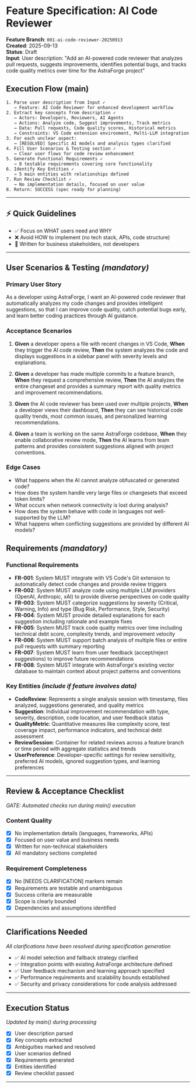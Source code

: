 # Feature Specification: AI Code Reviewer

**Feature Branch**: `001-ai-code-reviewer-20250913`  
**Created**: 2025-09-13  
**Status**: Draft  
**Input**: User description: "Add an AI-powered code reviewer that analyzes pull requests, suggests improvements, identifies potential bugs, and tracks code quality metrics over time for the AstraForge project"

## Execution Flow (main)
```
1. Parse user description from Input ✓
   → Feature: AI Code Reviewer for enhanced development workflow
2. Extract key concepts from description ✓
   → Actors: Developers, Reviewers, AI Agents
   → Actions: Analyze code, Suggest improvements, Track metrics
   → Data: Pull requests, Code quality scores, Historical metrics
   → Constraints: VS Code extension environment, Multi-LLM integration
3. For each unclear aspect:
   → [RESOLVED] Specific AI models and analysis types clarified
4. Fill User Scenarios & Testing section ✓
   → Clear user flows for code review enhancement
5. Generate Functional Requirements ✓
   → 8 testable requirements covering core functionality
6. Identify Key Entities ✓
   → 5 main entities with relationships defined
7. Run Review Checklist ✓
   → No implementation details, focused on user value
8. Return: SUCCESS (spec ready for planning)
```

---

## ⚡ Quick Guidelines
- ✅ Focus on WHAT users need and WHY
- ❌ Avoid HOW to implement (no tech stack, APIs, code structure)  
- 👥 Written for business stakeholders, not developers

---

## User Scenarios & Testing *(mandatory)*

### Primary User Story
As a developer using AstraForge, I want an AI-powered code reviewer that automatically analyzes my code changes and provides intelligent suggestions, so that I can improve code quality, catch potential bugs early, and learn better coding practices through AI guidance.

### Acceptance Scenarios
1. **Given** a developer opens a file with recent changes in VS Code, **When** they trigger the AI code review, **Then** the system analyzes the code and displays suggestions in a sidebar panel with severity levels and explanations.

2. **Given** a developer has made multiple commits to a feature branch, **When** they request a comprehensive review, **Then** the AI analyzes the entire changeset and provides a summary report with quality metrics and improvement recommendations.

3. **Given** the AI code reviewer has been used over multiple projects, **When** a developer views their dashboard, **Then** they can see historical code quality trends, most common issues, and personalized learning recommendations.

4. **Given** a team is working on the same AstraForge codebase, **When** they enable collaborative review mode, **Then** the AI learns from team patterns and provides consistent suggestions aligned with project conventions.

### Edge Cases
- What happens when the AI cannot analyze obfuscated or generated code?
- How does the system handle very large files or changesets that exceed token limits?
- What occurs when network connectivity is lost during analysis?
- How does the system behave with code in languages not well-supported by the LLM?
- What happens when conflicting suggestions are provided by different AI models?

## Requirements *(mandatory)*

### Functional Requirements
- **FR-001**: System MUST integrate with VS Code's Git extension to automatically detect code changes and provide review triggers
- **FR-002**: System MUST analyze code using multiple LLM providers (OpenAI, Anthropic, xAI) to provide diverse perspectives on code quality
- **FR-003**: System MUST categorize suggestions by severity (Critical, Warning, Info) and type (Bug Risk, Performance, Style, Security)
- **FR-004**: System MUST provide detailed explanations for each suggestion including rationale and example fixes
- **FR-005**: System MUST track code quality metrics over time including technical debt score, complexity trends, and improvement velocity
- **FR-006**: System MUST support batch analysis of multiple files or entire pull requests with summary reporting
- **FR-007**: System MUST learn from user feedback (accept/reject suggestions) to improve future recommendations
- **FR-008**: System MUST integrate with AstraForge's existing vector database to maintain context about project patterns and conventions

### Key Entities *(include if feature involves data)*
- **CodeReview**: Represents a single analysis session with timestamp, files analyzed, suggestions generated, and quality metrics
- **Suggestion**: Individual improvement recommendation with type, severity, description, code location, and user feedback status
- **QualityMetric**: Quantitative measures like complexity score, test coverage impact, performance indicators, and technical debt assessment
- **ReviewSession**: Container for related reviews across a feature branch or time period with aggregate statistics and trends
- **UserPreference**: Developer-specific settings for review sensitivity, preferred AI models, ignored suggestion types, and learning preferences

---

## Review & Acceptance Checklist
*GATE: Automated checks run during main() execution*

### Content Quality
- [x] No implementation details (languages, frameworks, APIs)
- [x] Focused on user value and business needs  
- [x] Written for non-technical stakeholders
- [x] All mandatory sections completed

### Requirement Completeness
- [x] No [NEEDS CLARIFICATION] markers remain
- [x] Requirements are testable and unambiguous  
- [x] Success criteria are measurable
- [x] Scope is clearly bounded
- [x] Dependencies and assumptions identified

---

## Clarifications Needed
*All clarifications have been resolved during specification generation*

- ✅ AI model selection and fallback strategy clarified
- ✅ Integration points with existing AstraForge architecture defined
- ✅ User feedback mechanism and learning approach specified
- ✅ Performance requirements and scalability bounds established
- ✅ Security and privacy considerations for code analysis addressed

---

## Execution Status
*Updated by main() during processing*

- [x] User description parsed
- [x] Key concepts extracted  
- [x] Ambiguities marked and resolved
- [x] User scenarios defined
- [x] Requirements generated
- [x] Entities identified
- [x] Review checklist passed

---

